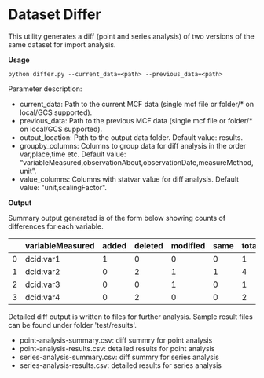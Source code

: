 # Dataset Differ

This utility generates a diff (point and series analysis) of two versions of the same dataset for import analysis.

**Usage**
```
python differ.py --current_data=<path> --previous_data=<path>
```

Parameter description:
- current\_data: Path to the current MCF data (single mcf file or folder/* on local/GCS supported).
- previous\_data: Path to the previous MCF data (single mcf file or folder/* on local/GCS supported).
- output\_location: Path to the output data folder. Default value: results.
- groupby\_columns: Columns to group data for diff analysis in the order var,place,time etc. Default value: “variableMeasured,observationAbout,observationDate,measureMethod,unit”.
- value\_columns: Columns with statvar value for diff analysis. Default value: "unit,scalingFactor".

**Output**

Summary output generated is of the form below showing counts of differences for each variable.

| |variableMeasured|added|deleted|modified|same|total|
|---|---|---|---|---|---|---|
|0|dcid:var1|1|0|0|0|1|
|1|dcid:var2|0|2|1|1|4|
|2|dcid:var3|0|0|1|0|1|
|3|dcid:var4|0|2|0|0|2|

Detailed diff output is written to files for further analysis. Sample result files can be found under folder 'test/results'.
- point-analysis-summary.csv: diff summry for point analysis
- point-analysis-results.csv: detailed results for point analysis
- series-analysis-summary.csv: diff summry for series analysis
- series-analysis-results.csv: detailed results for series analysis
